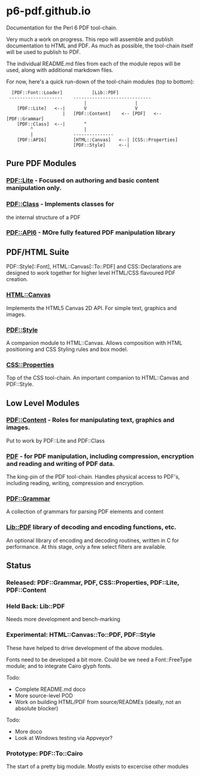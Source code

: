 p6-pdf.github.io
================

Documentation for the Perl 6 PDF tool-chain.

Very much a work on progress. This repo will assemble and publish documentation
to HTML and PDF. As much as possible, the tool-chain itself will be used to
publish to PDF.

The individual README.md files from each of the module repos will be used, along
with additional markdown files.

For now, here's a quick run-down of the tool-chain modules (top to bottom):
```
  [PDF::Font::Loader]           [Lib::PDF]
 --------------------    -----------------------------
                             |                  |
    [PDF::Lite]   <--|       V                  V
                     |   [PDF::Content]    <-- [PDF]   <-- [PDF::Grammar]
    [PDF::Class]  <--|       ^          
         ^                   |          
         |               ---------------
    [PDF::API6]          [HTML::Canvas]   <--| [CSS::Properties]
                         [PDF::Style]     <--|
```

## Pure PDF Modules

### [PDF::Lite](https://github.com/p6-pdf/PDF-Lite-p6) - Focused on authoring and basic content manipulation only.

### [PDF::Class](https://github.com/p6-pdf/PDF-Class-p6) - Implements classes for
the internal structure of a PDF

### [PDF::API6](https://github.com/p6-pdf/PDF-API6) - MOre fully featured PDF manipulation library

## PDF/HTML Suite

PDF::Style[::Font], HTML::Canvas[::To::PDF] and CSS::Declarations are designed to work together for higher level HTML/CSS flavoured PDF creation.

### [HTML::Canvas](https://github.com/p6-pdf/HTML-Canvas-p6)

Implements the HTML5 Canvas 2D API. For simple text, graphics and images.

### [PDF::Style](https://github.com/p6-pdf/PDF-Style-p6)

A companion module to HTML::Canvas. Allows composition with HTML positioning and CSS Styling rules and box model.

### [CSS::Properties](https://github.com/p6-css/CSS-Properties-p6)

Top of the CSS tool-chain. An important companion to HTML::Canvas and PDF::Style.

## Low Level Modules

### [PDF::Content](https://github.com/p6-pdf/PDF-Content-p6) - Roles for manipulating text, graphics and images.

Put to work by PDF::Lite and PDF::Class

### [PDF](https://github.com/p6-pdf/PDF-p6) - for PDF manipulation, including compression, encryption and reading and writing of PDF data.

The king-pin of the PDF tool-chain. Handles physical access to PDF's, including reading, writing, compression and encryption.

### [PDF::Grammar](https://github.com/p6-pdf/PDF-Grammr-p6)

A collection of grammars for parsing PDF elements and content

### [Lib::PDF](https://github.com/p6-pdf/libpdf-p6) library of decoding and encoding functions, etc.

An optional library of encoding and decoding routines, written in C for
performance. At this stage, only a few select filters are available.

## Status

### Released: PDF::Grammar, PDF, CSS::Properties, PDF::Lite, PDF::Content

### Held Back: Lib::PDF

Needs more development and bench-marking

### Experimental: HTML::Canvas::To::PDF, PDF::Style

These have helped to drive development of the above modules.

Fonts need to be developed a bit more. Could be we need a Font::FreeType module;
and to integrate Cairo glyph fonts.

Todo:

- Complete README.md doco
- More source-level POD
- Work on building HTML/PDF from source/READMEs (ideally, not an absolute blocker)

Todo:

- More doco
- Look at Windows testing via Appveyor?

### Prototype: PDF::To::Cairo

The start of a pretty big module. Mostly exists to excercise other modules

